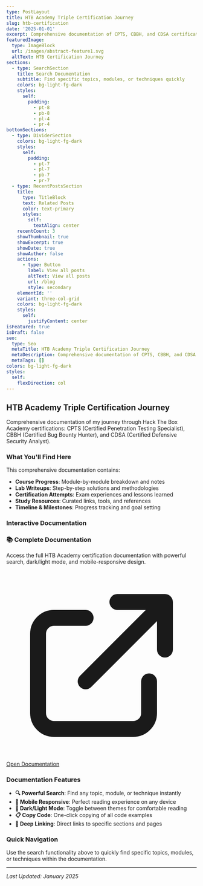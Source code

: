 ```yaml
---
type: PostLayout
title: HTB Academy Triple Certification Journey
slug: htb-certification
date: '2025-01-01'
excerpt: Comprehensive documentation of CPTS, CBBH, and CDSA certification process
featuredImage:
  type: ImageBlock
  url: /images/abstract-feature1.svg
  altText: HTB Certification Journey
sections:
  - type: SearchSection
    title: Search Documentation
    subtitle: Find specific topics, modules, or techniques quickly
    colors: bg-light-fg-dark
    styles:
      self:
        padding:
          - pt-8
          - pb-8
          - pl-4
          - pr-4
bottomSections:
  - type: DividerSection
    colors: bg-light-fg-dark
    styles:
      self:
        padding:
          - pt-7
          - pl-7
          - pb-7
          - pr-7
  - type: RecentPostsSection
    title:
      type: TitleBlock
      text: Related Posts
      color: text-primary
      styles:
        self:
          textAlign: center
    recentCount: 3
    showThumbnail: true
    showExcerpt: true
    showDate: true
    showAuthor: false
    actions:
      - type: Button
        label: View all posts
        altText: View all posts
        url: /blog
        style: secondary
    elementId: ''
    variant: three-col-grid
    colors: bg-light-fg-dark
    styles:
      self:
        justifyContent: center
isFeatured: true
isDraft: false
seo:
  type: Seo
  metaTitle: HTB Academy Triple Certification Journey
  metaDescription: Comprehensive documentation of CPTS, CBBH, and CDSA certification process
  metaTags: []
colors: bg-light-fg-dark
styles:
  self:
    flexDirection: col
---
```


## HTB Academy Triple Certification Journey

Comprehensive documentation of my journey through Hack The Box Academy certifications: CPTS (Certified Penetration Testing Specialist), CBBH (Certified Bug Bounty Hunter), and CDSA (Certified Defensive Security Analyst).

### What You'll Find Here

This comprehensive documentation contains:

- **Course Progress**: Module-by-module breakdown and notes
- **Lab Writeups**: Step-by-step solutions and methodologies
- **Certification Attempts**: Exam experiences and lessons learned
- **Study Resources**: Curated links, tools, and references
- **Timeline & Milestones**: Progress tracking and goal setting

### Interactive Documentation

<div class="docs-link-section mt-8 mb-8 text-center">
  <div class="bg-gradient-to-r from-indigo-500 to-purple-600 text-white p-8 rounded-lg shadow-lg">
    <h3 class="text-2xl font-bold mb-4">📚 Complete Documentation</h3>
    <p class="text-lg mb-6">Access the full HTB Academy certification documentation with powerful search, dark/light mode, and mobile-responsive design.</p>
    <a 
      href="https://docs.zktheory.org" 
      target="_blank"
      rel="noopener noreferrer"
      class="inline-flex items-center px-8 py-4 bg-white text-indigo-600 font-semibold rounded-lg hover:bg-gray-100 transition-colors duration-200 shadow-md">
      <svg class="w-5 h-5 mr-2" fill="none" stroke="currentColor" viewBox="0 0 24 24">
        <path stroke-linecap="round" stroke-linejoin="round" stroke-width="2" d="M10 6H6a2 2 0 00-2 2v10a2 2 0 002 2h10a2 2 0 002-2v-4M14 4h6m0 0v6m0-6L10 14"></path>
      </svg>
      Open Documentation
    </a>
  </div>
</div>

### Documentation Features

- **🔍 Powerful Search**: Find any topic, module, or technique instantly
- **📱 Mobile Responsive**: Perfect reading experience on any device  
- **🌙 Dark/Light Mode**: Toggle between themes for comfortable reading
- **📋 Copy Code**: One-click copying of all code examples
- **🔗 Deep Linking**: Direct links to specific sections and pages

### Quick Navigation

Use the search functionality above to quickly find specific topics, modules, or techniques within the documentation.

---

_Last Updated: January 2025_
